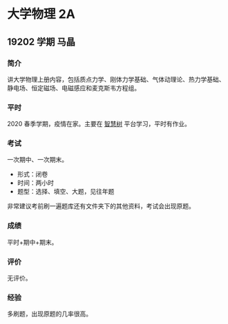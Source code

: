 # 大学物理 2A

## 19202 学期 马晶

### 简介

讲大学物理上册内容，包括质点力学、刚体力学基础、气体动理论、热力学基础、静电场、恒定磁场、电磁感应和麦克斯韦方程组。

### 平时

2020 春季学期，疫情在家。主要在 [智慧树](https://www.zhihuishu.com) 平台学习，平时有作业。

### 考试

一次期中、一次期末。

- 形式：闭卷
- 时间：两小时
- 题型：选择、填空、大题，见往年题

非常建议考前刷一遍题库还有文件夹下的其他资料，考试会出现原题。

### 成绩

平时+期中+期末。

### 评价

无评价。

### 经验

多刷题，出现原题的几率很高。
